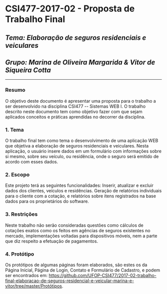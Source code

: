 
# **CSI477-2017-02 - Proposta de Trabalho Final**
## *Tema: Elaboração de seguros residenciais e veiculares*
## *Grupo: Marina de Oliveira Margarida & Vitor de Siqueira Cotta*

--------------

<!-- Descrever um resumo sobre o trabalho. -->

### Resumo
O objetivo deste documento é apresentar uma proposta para o trabalho a ser desenvolvido na disciplina CSI477 -- Sistemas WEB I. O trabalho descrito neste documento tem como objetivo fazer com que sejam aplicados conceitos e práticas aprendidas no decorrer da disciplina.

<!-- Apresentar o tema. -->
### 1. Tema

  O trabalho final tem como tema o desenvolvimento de uma aplicação WEB que objetiva a elaboração de seguros residenciais e veiculares. Nesta aplicação, o usuário insere dados em um formulário com informações sobre si mesmo, sobre seu veículo, ou residência, onde o seguro será emitido de acordo com esses dados.


<!-- Descrever e limitar o escopo da aplicação. -->
### 2. Escopo

  Este projeto terá as seguintes funcionalidades: Inserir, atualizar e excluir dados dos clientes, veículos e residências. Geração de relatórios individuais para o cliente com a cotação, e relatórios sobre itens registrados na base dados para os proprietários do software.


<!-- Apresentar restrições de funcionalidades e de escopo. -->
### 3. Restrições

  Neste trabalho não serão consideradas questões como cálculos de cotações exatos como os feitos em agências de seguros existentes no mercado, implementações voltadas para dispositivos móveis, nem a parte que diz respeito a efetuação de pagamentos.


<!-- Construir alguns protótipos para a aplicação, disponibilizá-los no Github e descrever o que foi considerado. //-->
### 4. Protótipo
  Os protótipos de algumas páginas foram elaborados, são estes os da Página Inicial, Página de Login, Contato e Formulário de Cadastro, e podem ser encontrados em: https://github.com/UFOP-CSI477/2017-02-trabalho-final-elaboracao-de-seguros-residencial-e-veicular-marina-e-vitor/tree/master/Protótipos.


